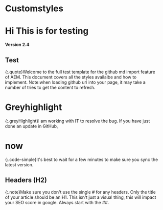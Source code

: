 # Customstyles
# Hi This is for testing
**Version 2.4**
## Test
{:.quote}Welcome to the full test template for the github md import feature of AEM. This document covers all the styles availalbe and how to implement.
Note:when loading github url into your page, it may take a number of tries to get the content to refresh. 

# Greyhighlight
{:.greyHighlight}I am working with IT to resolve the bug. If you have just done an update in GitHub, 


# now
{:.code-simple}it's best to wait for a few minutes to make sure you sync the latest version.

## Headers (H2)
{:.note}Make sure you don't use the single # for any headers. Only the title of your article should be an H1. This isn't just a visual thing, this will impact your SEO score in google.
Always start with the ##.
